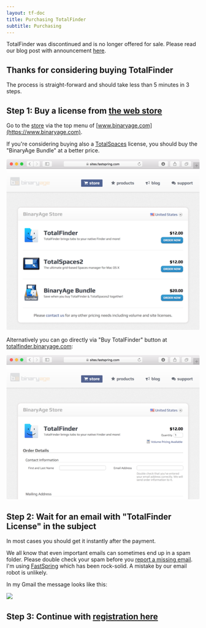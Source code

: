 ```yaml
---
layout: tf-doc
title: Purchasing TotalFinder
subtitle: Purchasing
---
```


<p class="info-box compatibility">
TotalFinder was discontinued and is no longer offered for sale. Please read our blog post with announcement <a href="https://blog.binaryage.com/totalfinder-totalspaces-future/">here</a>.
</p>

## Thanks for considering buying TotalFinder

The process is straight-forward and should take less than 5 minutes in 3 steps.

## Step 1: Buy a license from [the web store](https://www.binaryage.com/store)

Go to the [store](https://www.binaryage.com/store) via the top menu of [www.binaryage.com](https://www.binaryage.com).

If you're considering buying also a [TotalSpaces](https://totalspaces.binaryage.com) license, you should buy the "BinaryAge Bundle" at a better price.

<img src="/images/store-options.png" class="doc-image add-shadow" style="width: 600px">

Alternatively you can go directly via "Buy TotalFinder" button at [totalfinder.binaryage.com](https://totalfinder.binaryage.com):

<img src="/images/web-store.png" class="doc-image add-shadow" style="width: 600px">

## Step 2: Wait for an email with "TotalFinder License" in the subject

In most cases you should get it instantly after the payment.

We all know that even important emails can sometimes end up in a spam folder. Please double check your spam before you [report a missing email](mailto:support@binaryage.com?subject=Didn't%20get%20registration%20email). I'm using [FastSpring](http://fastspring.com) which has been rock-solid. A mistake by our email robot is unlikely.

In my Gmail the message looks like this:

<img src="/images/totalfinder-license-email.png" class="doc-image" style="width: 400px">

## Step 3: Continue with [registration here](/registration)
